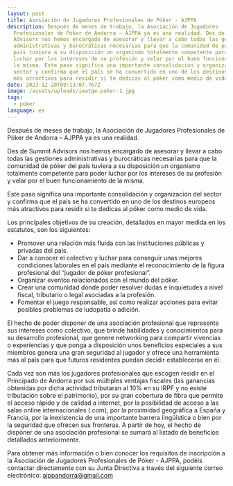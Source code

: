 ```yaml
---
layout: post
title: Asosiación de Jugadores Profesionales de Póker - AJPPA
description: Después de meses de trabajo, la Asociación de Jugadores
  Profesionales de Póker de Andorra – AJPPA ya es una realidad. Des de Summit
  Advisors nos hemos encargado de asesorar y llevar a cabo todas las gestiones
  administrativas y burocráticas necesarias para que la comunidad de póker del
  país tuviera a su disposición un organismo totalmente competente para poder
  luchar por los intereses de su profesión y velar por el buen funcionamiento de
  la misma. Este paso significa una importante consolidación y organización del
  sector y confirma que el país se ha convertido en uno de los destinos europeos
  más atractivos para residir si te dedicas al póker como medio de vida.
date: 2023-12-20T09:13:07.767Z
image: /assets/uploads/imatge-poker-1.jpg
tags:
  - poker
language: es
---
```

Después de meses de trabajo, la Asociación de Jugadores Profesionales de Póker de Andorra – AJPPA ya es una realidad.

Des de Summit Advisors nos hemos encargado de asesorar y llevar a cabo todas las gestiones administrativas y burocráticas necesarias para que la comunidad de póker del país tuviera a su disposición un organismo totalmente competente para poder luchar por los intereses de su profesión y velar por el buen funcionamiento de la misma.

Este paso significa una importante consolidación y organización del sector y confirma que el país se ha convertido en uno de los destinos europeos más atractivos para residir si te dedicas al póker como medio de vida.

Los principales objetivos de su creación, detallados en mayor medida en los estatutos, son los siguientes:

* Promover una relación más fluida con las instituciones públicas y privadas del país.
*  Dar a conocer el colectivo y luchar para conseguir unas mejores condiciones laborales en el país mediante el reconocimiento de la figura profesional del “jugador de póker profesional”. 
* Organizar eventos relacionados con el mundo del póker.
* Crear una comunidad donde poder resolver dudas e inquietudes a nivel fiscal, tributario o legal asociadas a la profesión.
* Fomentar el juego responsable, así como realizar acciones para evitar posibles problemas de ludopatía o adición.

El hecho de poder disponer de una asociación profesional que represente sus intereses como colectivo, que brinde habilidades y conocimientos para su desarrollo profesional, que genere networking para compartir vivencias o experiencias y que ponga a disposición unos beneficios especiales a sus miembros genera una gran seguridad al jugador y ofrece una herramienta más al país para que futuros residentes puedan decidir establecerse en él.

Cada vez son más los jugadores profesionales que escogen residir en el Principado de Andorra por sus múltiples ventajas fiscales (las ganancias obtenidas por dicha actividad tributaran al 10% en su IRPF y no existe tributación sobre el patrimonio), por su gran cobertura de fibra que permite el acceso rápido y de calidad a internet, por la posibilidad de acceso a las salas online internacionales (.com), por la proximidad geográfica a España y Francia, por la inexistencia de una importante barrera lingüística o bien por la seguridad que ofrecen sus fronteras. A partir de hoy, el hecho de disponer de una asociación profesional se sumará al listado de beneficios detallados anteriormente.

Para obtener más información o bien conocer los requisitos de inscripción a la Asociación de Jugadores Profesionales de Póker - AJPPA, podéis contactar directamente con su Junta Directiva a través del siguiente correo electrónico: ajppandorra@gmail.com